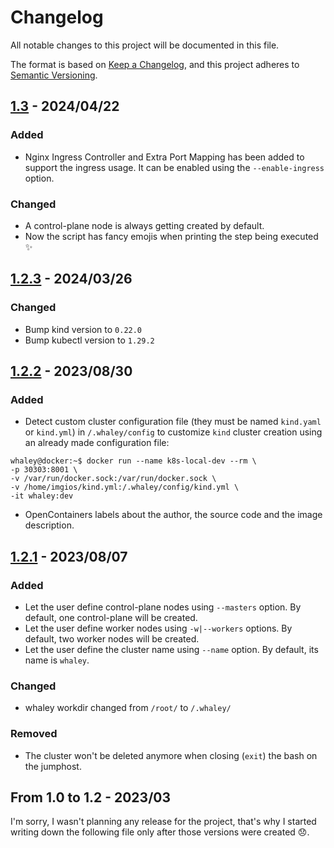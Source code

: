 # Changelog

All notable changes to this project will be documented in this file.

The format is based on [Keep a Changelog](https://keepachangelog.com/en/1.0.0/),
and this project adheres to [Semantic Versioning](https://semver.org/spec/v2.0.0.html).

## [1.3] - 2024/04/22

### Added

- Nginx Ingress Controller and Extra Port Mapping has been added to support the ingress usage. It can be enabled using the `--enable-ingress` option.

### Changed

- A control-plane node is always getting created by default.
- Now the script has fancy emojis when printing the step being executed ✨

## [1.2.3] - 2024/03/26

### Changed

- Bump kind version to `0.22.0`
- Bump kubectl version to `1.29.2`

## [1.2.2] - 2023/08/30

### Added

- Detect custom cluster configuration file (they must be named `kind.yaml` or `kind.yml`) in `/.whaley/config` to customize `kind` cluster creation using an already made configuration file:

```shell
whaley@docker:~$ docker run --name k8s-local-dev --rm \
-p 30303:8001 \
-v /var/run/docker.sock:/var/run/docker.sock \
-v /home/imgios/kind.yml:/.whaley/config/kind.yml \
-it whaley:dev
```

- OpenContainers labels about the author, the source code and the image description.

## [1.2.1] - 2023/08/07

### Added

- Let the user define control-plane nodes using `--masters` option. By default, one control-plane will be created.
- Let the user define worker nodes using `-w|--workers` options. By default, two worker nodes will be created.
- Let the user define the cluster name using `--name` option. By default, its name is `whaley`.

### Changed

- whaley workdir changed from `/root/` to `/.whaley/`

### Removed

- The cluster won't be deleted anymore when closing (`exit`) the bash on the jumphost.

## From 1.0 to 1.2 - 2023/03

I'm sorry, I wasn't planning any release for the project, that's why I started writing down the following file only after those versions were created 😞.

[unreleased]: https://github.com/imgios/whaley/compare/main...dev
[1.2.1]: https://github.com/imgios/whaley/releases/tag/1.2.1
[1.2.2]: https://github.com/imgios/whaley/releases/tag/1.2.2
[1.2.3]: https://github.com/imgios/whaley/releases/tag/1.2.3
[1.3]: https://github.com/imgios/whaley/releases/tag/1.3
